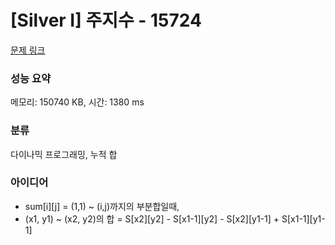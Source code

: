 # [Silver I] 주지수 - 15724 

[문제 링크](https://www.acmicpc.net/problem/15724) 

### 성능 요약

메모리: 150740 KB, 시간: 1380 ms

### 분류

다이나믹 프로그래밍, 누적 합

### 아이디어

- sum[i][j] = (1,1) ~ (i,j)까지의 부분합일때,
- (x1, y1) ~ (x2, y2)의 합 = S[x2][y2] - S[x1-1][y2] - S[x2][y1-1] + S[x1-1][y1-1]
